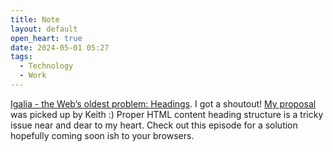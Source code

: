 ```yaml
---
title: Note
layout: default
open_heart: true
date: 2024-05-01 05:27
tags:
  - Technology
  - Work
---
```


[Igalia - the Web’s oldest problem: Headings](https://www.igalia.com/chats/heading). I got a shoutout! [My proposal](https://github.com/whatwg/html/issues/5033) was picked up by Keith :) Proper HTML content heading structure is a tricky issue near and dear to my heart. Check out this episode for a solution hopefully coming soon ish to your browsers.
